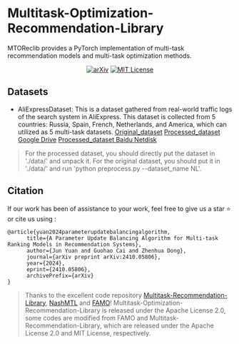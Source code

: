 # Multitask-Optimization-Recommendation-Library
MTOReclib provides a PyTorch implementation of multi-task recommendation models and multi-task optimization methods.

<div align="center">

[![arXiv](https://img.shields.io/badge/arXiv%20paper-2409.12740-da282a.svg)](https://arxiv.org/abs/2410.05806)
[![MIT License](https://img.shields.io/badge/license-MIT-green.svg)](https://opensource.org/licenses/MIT)

</div>

## Datasets
* AliExpressDataset: This is a dataset gathered from real-world traffic logs of the search system in AliExpress. This dataset is collected from 5 countries: Russia, Spain, French, Netherlands, and America, which can utilized as 5 multi-task datasets. [Original_dataset](https://tianchi.aliyun.com/dataset/dataDetail?dataId=74690) [Processed_dataset Google Drive](https://drive.google.com/drive/folders/1F0TqvMJvv-2pIeOKUw9deEtUxyYqXK6Y?usp=sharing) [Processed_dataset Baidu Netdisk](https://pan.baidu.com/s/1AfXoJSshjW-PILXZ6O19FA?pwd=4u0r)

> For the processed dataset, you should directly put the dataset in './data/' and unpack it. For the original dataset, you should put it in './data/' and run 'python preprocess.py --dataset_name NL'.


## Citation

If our work has been of assistance to your work, feel free to give us a star ⭐ or cite us using :  

```
@article{yuan2024parameterupdatebalancingalgorithm,
      title={A Parameter Update Balancing Algorithm for Multi-task Ranking Models in Recommendation Systems}, 
      author={Jun Yuan and Guohao Cai and Zhenhua Dong},
      journal={arXiv preprint arXiv:2410.05806},
      year={2024},
      eprint={2410.05806},
      archivePrefix={arXiv}
}
```

> Thanks to the excellent code repository [Multitask-Recommendation-Library](https://github.com/easezyc/Multitask-Recommendation-Library), [NashMTL](https://github.com/AvivNavon/nash-mtl) and [FAMO](https://github.com/Cranial-XIX/FAMO)! 
> Multitask-Optimization-Recommendation-Library is released under the Apache License 2.0, some codes are modified from FAMO and Multitask-Recommendation-Library, which are released under the Apache License 2.0 and MIT License, respectively.

